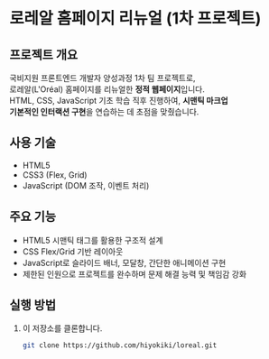 # 로레알 홈페이지 리뉴얼 (1차 프로젝트)

## 프로젝트 개요
국비지원 프론트엔드 개발자 양성과정 1차 팀 프로젝트로,  
로레알(L'Oréal) 홈페이지를 리뉴얼한 **정적 웹페이지**입니다.  
HTML, CSS, JavaScript 기초 학습 직후 진행하여, **시맨틱 마크업**  
**기본적인 인터랙션 구현**을 연습하는 데 초점을 맞췄습니다.

## 사용 기술
- HTML5
- CSS3 (Flex, Grid)
- JavaScript (DOM 조작, 이벤트 처리)

## 주요 기능
- HTML5 시맨틱 태그를 활용한 구조적 설계
- CSS Flex/Grid 기반 레이아웃
- JavaScript로 슬라이드 배너, 모달창, 간단한 애니메이션 구현
- 제한된 인원으로 프로젝트를 완수하며 문제 해결 능력 및 책임감 강화

## 실행 방법
1. 이 저장소를 클론합니다.
   ```bash
   git clone https://github.com/hiyokiki/loreal.git
